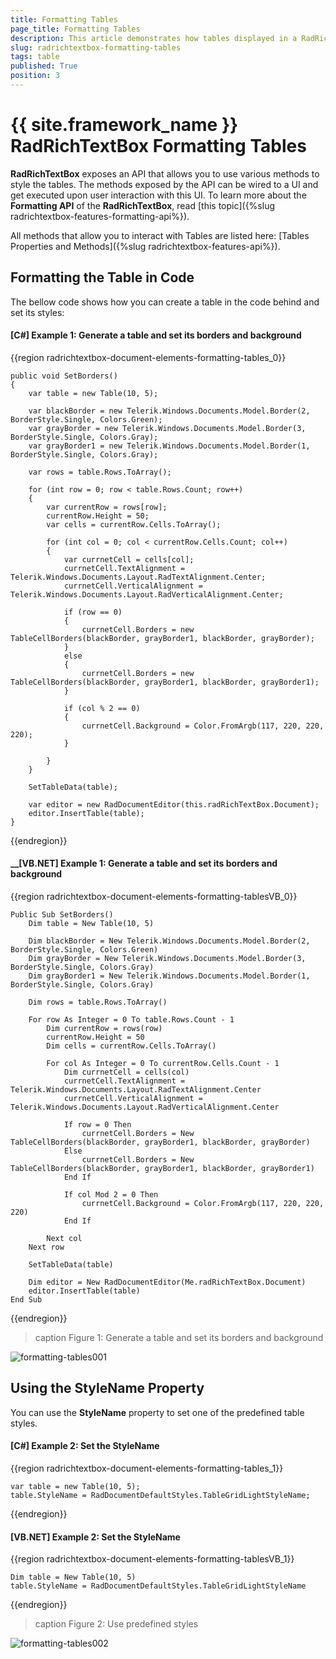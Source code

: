 ```yaml
---
title: Formatting Tables
page_title: Formatting Tables
description: This article demonstrates how tables displayed in a RadRichTextBox can be styled.
slug: radrichtextbox-formatting-tables
tags: table
published: True
position: 3
---
```


# {{ site.framework_name }} RadRichTextBox Formatting Tables

__RadRichTextBox__ exposes an API that allows you to use various methods to style the tables. The methods exposed by the API can be wired to a UI and get executed upon user interaction with this UI. To learn more about the __Formatting API__ of the __RadRichTextBox__, read [this topic]({%slug radrichtextbox-features-formatting-api%}).

All methods that allow you to interact with Tables are listed here: [Tables Properties and Methods]({%slug radrichtextbox-features-api%}).


## Formatting the Table in Code

The bellow code shows how you can create a table in the code behind and set its styles:

#### [C#] Example 1: Generate a table and set its borders and background

{{region radrichtextbox-document-elements-formatting-tables_0}}   

    public void SetBorders()
    {
        var table = new Table(10, 5);

        var blackBorder = new Telerik.Windows.Documents.Model.Border(2, BorderStyle.Single, Colors.Green);
        var grayBorder = new Telerik.Windows.Documents.Model.Border(3, BorderStyle.Single, Colors.Gray);
        var grayBorder1 = new Telerik.Windows.Documents.Model.Border(1, BorderStyle.Single, Colors.Gray);

        var rows = table.Rows.ToArray();

        for (int row = 0; row < table.Rows.Count; row++)
        {
            var currentRow = rows[row];
            currentRow.Height = 50;
            var cells = currentRow.Cells.ToArray();

            for (int col = 0; col < currentRow.Cells.Count; col++)
            {
                var currnetCell = cells[col];
                currnetCell.TextAlignment = Telerik.Windows.Documents.Layout.RadTextAlignment.Center;
                currnetCell.VerticalAlignment = Telerik.Windows.Documents.Layout.RadVerticalAlignment.Center;

                if (row == 0)
                {
                    currnetCell.Borders = new TableCellBorders(blackBorder, grayBorder1, blackBorder, grayBorder);
                }
                else
                {
                    currnetCell.Borders = new TableCellBorders(blackBorder, grayBorder1, blackBorder, grayBorder1);
                }

                if (col % 2 == 0)
                {
                    currnetCell.Background = Color.FromArgb(117, 220, 220, 220);
                }

            }
        }

        SetTableData(table);

        var editor = new RadDocumentEditor(this.radRichTextBox.Document);
        editor.InsertTable(table);
    }

{{endregion}}

#### __[VB.NET] Example 1: Generate a table and set its borders and background

{{region radrichtextbox-document-elements-formatting-tablesVB_0}}   

	Public Sub SetBorders()
		Dim table = New Table(10, 5)

		Dim blackBorder = New Telerik.Windows.Documents.Model.Border(2, BorderStyle.Single, Colors.Green)
		Dim grayBorder = New Telerik.Windows.Documents.Model.Border(3, BorderStyle.Single, Colors.Gray)
		Dim grayBorder1 = New Telerik.Windows.Documents.Model.Border(1, BorderStyle.Single, Colors.Gray)

		Dim rows = table.Rows.ToArray()

		For row As Integer = 0 To table.Rows.Count - 1
			Dim currentRow = rows(row)
			currentRow.Height = 50
			Dim cells = currentRow.Cells.ToArray()

			For col As Integer = 0 To currentRow.Cells.Count - 1
				Dim currnetCell = cells(col)
				currnetCell.TextAlignment = Telerik.Windows.Documents.Layout.RadTextAlignment.Center
				currnetCell.VerticalAlignment = Telerik.Windows.Documents.Layout.RadVerticalAlignment.Center

				If row = 0 Then
					currnetCell.Borders = New TableCellBorders(blackBorder, grayBorder1, blackBorder, grayBorder)
				Else
					currnetCell.Borders = New TableCellBorders(blackBorder, grayBorder1, blackBorder, grayBorder1)
				End If

				If col Mod 2 = 0 Then
					currnetCell.Background = Color.FromArgb(117, 220, 220, 220)
				End If

			Next col
		Next row

		SetTableData(table)

		Dim editor = New RadDocumentEditor(Me.radRichTextBox.Document)
		editor.InsertTable(table)
	End Sub


{{endregion}}

>caption Figure 1: Generate a table and set its borders and background

![formatting-tables001](images/formatting-tables001.png)


## Using the StyleName Property

You can use the __StyleName__ property to set one of the predefined table styles.

#### __[C#] Example 2: Set the StyleName__

{{region radrichtextbox-document-elements-formatting-tables_1}}   

    var table = new Table(10, 5);
    table.StyleName = RadDocumentDefaultStyles.TableGridLightStyleName;

{{endregion}}

#### __[VB.NET] Example 2: Set the StyleName__

{{region radrichtextbox-document-elements-formatting-tablesVB_1}}   
    
    Dim table = New Table(10, 5)
    table.StyleName = RadDocumentDefaultStyles.TableGridLightStyleName

{{endregion}}

>caption Figure 2: Use predefined styles

![formatting-tables002](images/formatting-tables002.png)

